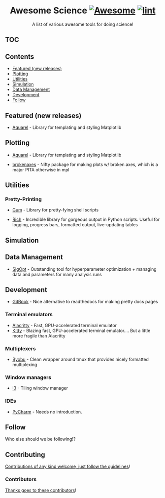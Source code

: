 <div align="center">

<!-- title -->

<!--lint ignore no-dead-urls-->

# Awesome Science [![Awesome](https://awesome.re/badge.svg)](https://awesome.re) [![lint](https://github.com/jdrusso/awesome-science/actions/workflows/lint.yaml/badge.svg)](https://github.com/jdrusso/awesome-science/actions/workflows/lint.yaml)

<!-- subtitle -->

A list of various awesome tools for doing science!

<!-- image -->

<!--
<a href="" target="_blank" rel="noopener noreferrer">
  <img src="" />
</a>
-->

<!-- description -->


</div>

## TOC
<!--ts-->

<!--te-->

<!-- TOC -->

## Contents

- [Featured (new releases)](#featured-new-releases)
- [Plotting](#plotting)
- [Utilities](#utilities)
- [Simulation](#simulation)
- [Data Management](#data-management)
- [Development](#development)
- [Follow](#follow)

<!-- CONTENT -->

## Featured (new releases)

- [Aquarel](https://github.com/lgienapp/aquarel) - Library for templating and styling Matplotlib

## Plotting

- [Aquarel](https://github.com/lgienapp/aquarel) - Library for templating and styling Matplotlib

- [brokenaxes](https://github.com/bendichter/brokenaxes) - Nifty package for making plots w/ broken axes, which is a major PITA otherwise in mpl

<!-- END CONTENT -->

## Utilities

### Pretty-Printing

- [Gum](https://github.com/charmbracelet/gum) - Library for pretty-fying shell scripts

- [Rich](https://github.com/Textualize/rich) - Incredible library for gorgeous output in Python scripts. Useful for logging, progress bars, formatted output, live-updating tables

## Simulation

## Data Management

- [SigOpt](https://sigopt.com/) - Outstanding tool for hyperparameter optimization + managing data and parameters for many analysis runs

## Development

- [GitBook](https://www.gitbook.com/) - Nice alternative to readthedocs for making pretty docs pages

### Terminal emulators

- [Alacritty](https://github.com/alacritty/alacritty) - Fast, GPU-accelerated terminal emulator
- [Kitty](https://sw.kovidgoyal.net/kitty/) - Blazing fast, GPU-accelerated terminal emulator.... But a little more fragile than Alacritty

### Multiplexers

- [Byobu](https://www.byobu.org/) - Clean wrapper around tmux that provides nicely formatted multiplexing

### Window managers

- [i3](https://i3wm.org/) - Tiling window manager

### IDEs

- [PyCharm](https://www.jetbrains.com/pycharm/) - Needs no introduction.

## Follow

<!-- list people worth following on social sites (Twitter, LinkedIn, GitHub, YouTube etc.) -->

Who else should we be following!?

## Contributing

[Contributions of any kind welcome, just follow the guidelines](contributing.md)!

### Contributors

[Thanks goes to these contributors](https://github.com/jdrusso/awesome-science/graphs/contributors)!

